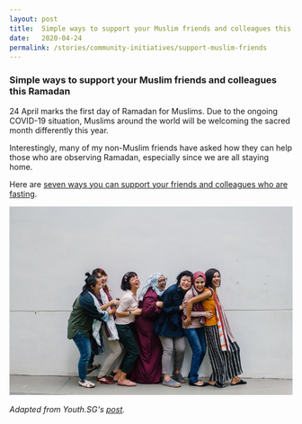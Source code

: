 ```yaml
---
layout: post
title:  Simple ways to support your Muslim friends and colleagues this Ramadan
date:   2020-04-24
permalink: /stories/community-initiatives/support-muslim-friends
---
```


### Simple ways to support your Muslim friends and colleagues this Ramadan

24 April marks the first day of Ramadan for Muslims. Due to the ongoing COVID-19 situation, Muslims around the world will be welcoming the sacred month differently this year.

Interestingly, many of my non-Muslim friends have asked how they can help those who are observing Ramadan, especially since we are all staying home. 

Here are [seven ways you can support your friends and colleagues who are fasting](https://www.youth.sg/Peek-Show/2020/4/Simple-ways-to-support-your-Muslim-friends-and-colleagues-this-Ramadan?amp&fbclid=IwAR3lSric0hB4e0KwfwPQ_Kqnp6paphBjBjXsO80sPDTa8mkUiHqOuMR1c9Y). 

![](/images/stories/woman-falling-in-line-holding-each-other.jpg/)

_Adapted from Youth.SG's [post](https://www.youth.sg/Peek-Show/2020/4/Simple-ways-to-support-your-Muslim-friends-and-colleagues-this-Ramadan?amp&fbclid=IwAR3lSric0hB4e0KwfwPQ_Kqnp6paphBjBjXsO80sPDTa8mkUiHqOuMR1c9Y)._
